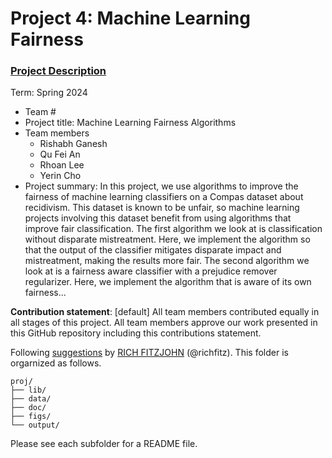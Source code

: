# Project 4: Machine Learning Fairness

### [Project Description](doc/project4_desc.md)

Term: Spring 2024

+ Team #
+ Project title: Machine Learning Fairness Algorithms
+ Team members
	+ Rishabh Ganesh
	+ Qu Fei An
	+ Rhoan Lee
	+ Yerin Cho
+ Project summary: In this project, we use algorithms to improve the fairness of machine learning classifiers on a Compas dataset about recidivism. This dataset is known to be unfair, so machine learning projects involving this dataset benefit from using algorithms that improve fair classification. The first algorithm we look at is classification without disparate mistreatment. Here, we implement the algorithm so that the output of the classifier mitigates disparate impact and mistreatment, making the results more fair. The second algorithm we look at is a fairness aware classifier with a prejudice remover regularizer. Here, we implement the algorithm that is aware of its own fairness...
	
**Contribution statement**: [default] All team members contributed equally in all stages of this project. All team members approve our work presented in this GitHub repository including this contributions statement. 

Following [suggestions](http://nicercode.github.io/blog/2013-04-05-projects/) by [RICH FITZJOHN](http://nicercode.github.io/about/#Team) (@richfitz). This folder is orgarnized as follows.

```
proj/
├── lib/
├── data/
├── doc/
├── figs/
└── output/
```

Please see each subfolder for a README file.
